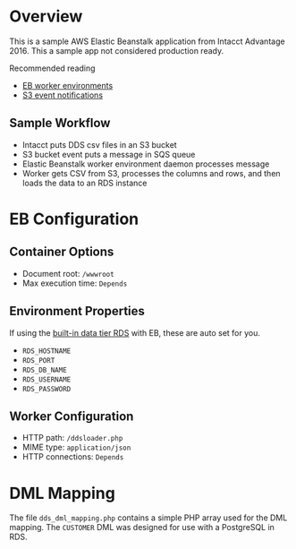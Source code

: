 # Overview

This is a sample AWS Elastic Beanstalk application from Intacct Advantage 2016.  This a sample app not considered production ready.

Recommended reading
- [EB worker environments](https://docs.aws.amazon.com/elasticbeanstalk/latest/dg/using-features-managing-env-tiers.html)
- [S3 event notifications](http://docs.aws.amazon.com/AmazonS3/latest/dev/NotificationHowTo.html)

## Sample Workflow

- Intacct puts DDS csv files in an S3 bucket
- S3 bucket event puts a message in SQS queue
- Elastic Beanstalk worker environment daemon processes message
- Worker gets CSV from S3, processes the columns and rows, and then loads the data to an RDS instance

# EB Configuration

## Container Options

- Document root: `/wwwroot`
- Max execution time: `Depends`

## Environment Properties

If using the [built-in data tier RDS](http://docs.aws.amazon.com/elasticbeanstalk/latest/dg/using-features.managing.db.html) with EB, these are auto set for you.
- `RDS_HOSTNAME`
- `RDS_PORT`
- `RDS_DB_NAME`
- `RDS_USERNAME`
- `RDS_PASSWORD`

## Worker Configuration
- HTTP path: `/ddsloader.php`
- MIME type: `application/json`
- HTTP connections: `Depends`

# DML Mapping

The file `dds_dml_mapping.php` contains a simple PHP array used for the DML mapping.  The `CUSTOMER` DML was designed for use with a PostgreSQL in RDS.